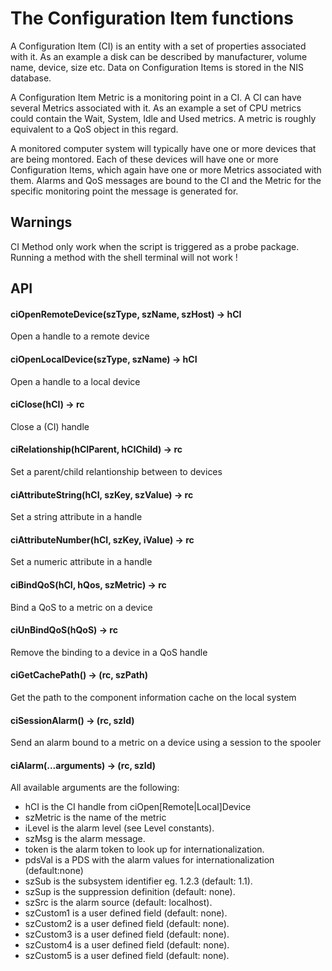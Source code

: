 # The Configuration Item functions

A Configuration Item (CI) is an entity with a set of properties associated 
with it. As an example a disk can be described by manufacturer, volume name, 
device, size etc. Data on Configuration Items is stored in the NIS database. 

A Configuration Item Metric is a monitoring point in a CI. A CI can have 
several Metrics associated with it. As an example a set of CPU metrics could 
contain the Wait, System, Idle and Used metrics.  A metric is roughly 
equivalent to a QoS object in this regard. 

A monitored computer system will typically have one or more devices that are 
being montored. Each of these devices will have one or more Configuration 
Items, which again have one or more Metrics associated with them. Alarms and
QoS messages are bound to the CI and the Metric for the specific monitoring 
point the message is generated for.

## Warnings

CI Method only work when the script is triggered as a probe package. Running a method with the shell terminal will not work !

## API

#### ciOpenRemoteDevice(szType, szName, szHost) -> hCI
Open a handle to a remote device

#### ciOpenLocalDevice(szType, szName) -> hCI
Open a handle to a local device

#### ciClose(hCI) -> rc
Close a (CI) handle

#### ciRelationship(hCIParent, hCIChild) -> rc
Set a parent/child relantionship between to devices

#### ciAttributeString(hCI, szKey, szValue) -> rc
Set a string attribute in a handle 

#### ciAttributeNumber(hCI, szKey, iValue) -> rc
Set a numeric attribute in a handle 

#### ciBindQoS(hCI, hQos, szMetric) -> rc
Bind a QoS to a metric on a device

#### ciUnBindQoS(hQoS) -> rc
Remove the binding to a device in a QoS handle

#### ciGetCachePath() -> (rc, szPath)
Get the path to the component information cache on the local system

#### ciSessionAlarm() -> (rc, szId)
Send an alarm bound to a metric on a device using a session to the spooler

#### ciAlarm(...arguments) -> (rc, szId)

All available arguments are the following: 

- hCI is the CI handle from ciOpen[Remote|Local]Device
- szMetric is the name of the metric
- iLevel is the alarm level (see Level constants).
- szMsg  is the alarm message.
- token  is the alarm token to look up for internationalization.
- pdsVal is a PDS with the alarm values for internationalization (default:none)
- szSub  is the subsystem identifier eg. 1.2.3 (default: 1.1).
- szSup  is the suppression definition (default: none).
- szSrc  is the alarm source (default: localhost).
- szCustom1 is a user defined field (default: none).
- szCustom2 is a user defined field (default: none).
- szCustom3 is a user defined field (default: none).
- szCustom4 is a user defined field (default: none).
- szCustom5 is a user defined field (default: none).

